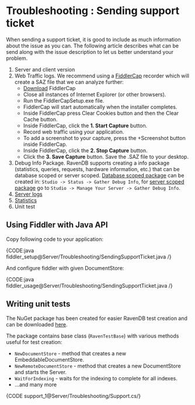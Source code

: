 # Troubleshooting : Sending support ticket

When sending a support ticket, it is good to include as much information about the issue as you can. The following article describes what can be send along with the issue description to let us better understand your problem.

1. Server and client version
2. Web Traffic logs. We recommend using a [FiddlerCap](http://www.telerik.com/fiddler/fiddlercap) recorder which will create a SAZ file that we can analyze further:
    - [Download](http://www.telerik.com/fiddler/fiddlercap) FiddlerCap
    - Close all instances of Internet Explorer (or other browsers).
    - Run the FiddlerCapSetup.exe file.
    - FiddlerCap will start automatically when the installer completes.
    - Inside FiddlerCap press Clear Cookies button and then the Clear Cache button.
    - Inside FiddlerCap, click the **1. Start Capture** button.
    - Record web traffic using your application.
    - To add a screenshot to your capture, press the +Screenshot button inside FiddlerCap.
    - Inside FiddlerCap, click the **2. Stop Capture** button.
    - Click the **3. Save Capture** button. Save the .SAZ file to your desktop.
3. Debug Info Package. RavenDB supports creating a info package (statistics, queries, requests, hardware information, etc.) that can be database scoped or server scoped. [Database scoped package](../../studio/overview/status/gather-debug-info) can be created in: `Studio -> Status -> Gather Debug Info`, for [server scoped package](../../studio/management/gather-debug-info) go to `Studio -> Manage Your Server -> Gather Debug Info`.
4. [Server logs](../../server/troubleshooting/enabling-logging)
5. [Statistics](../../server/administration/statistics)
6. Unit test

## Using Fiddler with Java API

Copy following code to your application:

{CODE:java fiddler_setup@Server/Troubleshooting/SendingSupportTicket.java /}

And configure fiddler with given DocumentStore:

{CODE:java fiddler_usage@Server/Troubleshooting/SendingSupportTicket.java /}


## Writing unit tests

The NuGet package has been created for easier RavenDB test creation and can be downloaded [here](http://www.nuget.org/packages/RavenDB.Tests.Helpers/).

The package contains base class (`RavenTestBase`) with various methods useful for test creation:

- `NewDocumentStore` - method that creates a new EmbeddableDocumentStore.
- `NewRemoteDocumentStore` - method that creates a new DocumentStore and starts the Server.
- `WaitForIndexing` - waits for the indexing to complete for all indexes.
- ...and many more

{CODE support_1@Server/Troubleshooting/Support.cs/}
